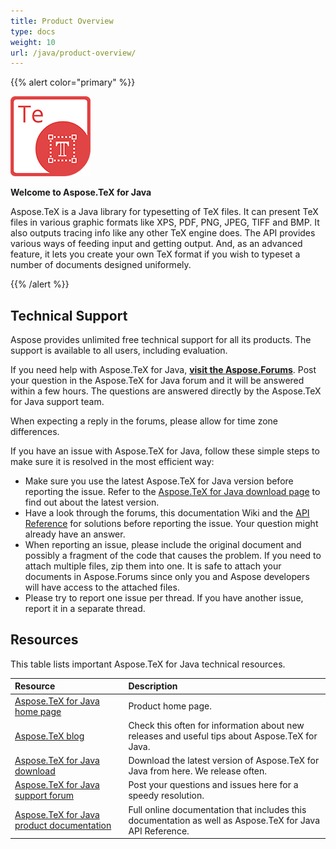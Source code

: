 ```yaml
---
title: Product Overview
type: docs
weight: 10
url: /java/product-overview/
---
```


{{% alert color="primary" %}}

![Aspose.TeX for Jave](product-overview_1.png)

**Welcome to Aspose.TeX for Java**

Aspose.TeX is a Java library for typesetting of TeX files. It can present TeX files in various graphic formats like XPS, PDF, PNG, JPEG, TIFF and BMP. It also outputs tracing info like any other TeX engine does. The API provides various ways of feeding input and getting output. And, as an advanced feature, it lets you create your own TeX format if you wish to typeset a number of documents designed uniformely.

{{% /alert %}}

## **Technical Support**
Aspose provides unlimited free technical support for all its products. The support is available to all users, including evaluation.

If you need help with Aspose.TeX for Java, [**visit the Aspose.Forums**](https://forum.aspose.com/). Post your question in the Aspose.TeX for Java forum and it will be answered within a few hours. The questions are answered directly by the Aspose.TeX for Java support team.

When expecting a reply in the forums, please allow for time zone differences.

If you have an issue with Aspose.TeX for Java, follow these simple steps to make sure it is resolved in the most efficient way:

- Make sure you use the latest Aspose.TeX for Java version before reporting the issue. Refer to the [Aspose.TeX for Java download page](https://downloads.aspose.com/tex/java) to find out about the latest version.
- Have a look through the forums, this documentation Wiki and the [API Reference](https://apireference.aspose.com/tex/java) for solutions before reporting the issue. Your question might already have an answer.
- When reporting an issue, please include the original document and possibly a fragment of the code that causes the problem. If you need to attach multiple files, zip them into one. It is safe to attach your documents in Aspose.Forums since only you and Aspose developers will have access to the attached files.
- Please try to report one issue per thread. If you have another issue, report it in a separate thread.
## **Resources**
This table lists important Aspose.TeX for Java technical resources.

|**Resource**|**Description**|
| :- | :- |
|[Aspose.TeX for Java home page](https://products.aspose.com/tex/java)|Product home page.|
|[Aspose.TeX blog](https://blog.aspose.com/category/tex/)|Check this often for information about new releases and useful tips about Aspose.TeX for Java.|
|[Aspose.TeX for Java download](https://downloads.aspose.com/tex/java)|Download the latest version of Aspose.TeX for Java from here. We release often.|
|[Aspose.TeX for Java support forum](https://forum.aspose.com/tex)|Post your questions and issues here for a speedy resolution.|
|[Aspose.TeX for Java product documentation](/tex/java/home/)|Full online documentation that includes this documentation as well as Aspose.TeX for Java API Reference.|

